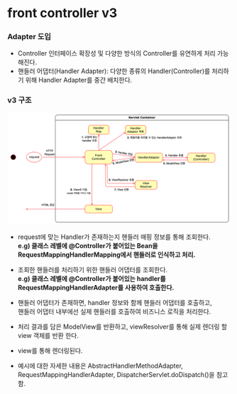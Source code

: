# front controller v3

### Adapter 도입
- Controller 인터페이스 확장성 및 다양한 방식의 Controller를 유연하게 처리 가능해진다.
- 핸들러 어댑터(Handler Adapter): 다양한 종류의 Handler(Controller)를 처리하기 위해 Handler Adapter를 중간 배치한다.


### v3 구조
![img.png](v3_structure.png)  

- request에 맞는 Handler가 존재하는지 핸들러 매핑 정보를 통해 조회한다.  
**e.g) 클래스 레벨에 @Controller가 붙어있는 Bean을 RequestMappingHandlerMapping에서 핸들러로 인식하고 처리.**
- 조회한 핸들러를 처리하기 위한 핸들러 어댑터를 조회한다.  
**e.g) 클래스 레벨에 @Controller가 붙어있는 handler를 RequestMappingHandlerAdapter를 사용하여 호출한다.**
- 핸들러 어댑터가 존재하면, handler 정보와 함께 핸들러 어댑터를 호출하고,  
핸들러 어댑터 내부에선 실제 핸들러를 호출하여 비즈니스 로직을 처리한다.
- 처리 결과를 담은 ModelView를 반환하고, viewResolver를 통해 실제 렌더링 할 view 객체를 반환 한다.
- view를 통해 렌더링된다.


- 예시에 대한 자세한 내용은 AbstractHandlerMethodAdapter, RequestMappingHandlerAdapter, DispatcherServlet.doDispatch()을 참고함.
